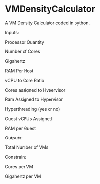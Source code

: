 # VMDensityCalculator

A VM Density Calculator coded in python.
&nbsp;

Inputs:
&nbsp;

Processor Quantity

Number of Cores

Gigahertz

RAM Per Host
&nbsp;

vCPU to Core Ratio

Cores assigned to Hypervisor

Ram Assigned to Hypervisor

Hyperthreading (yes or no)
&nbsp;

Guest vCPUs Assigned

RAM per Guest
&nbsp;

Outputs:
&nbsp;

Total Number of VMs

Constraint

Cores per VM

Gigahertz per VM
